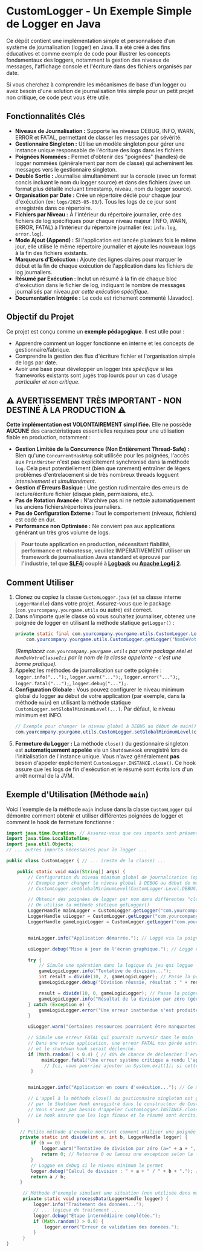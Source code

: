 # CustomLogger - Un Exemple Simple de Logger en Java

Ce dépôt contient une implémentation simple et personnalisée d'un système de journalisation (logger) en Java. Il a été créé à des fins éducatives et comme exemple de code pour illustrer les concepts fondamentaux des loggers, notamment la gestion des niveaux de messages, l'affichage console et l'écriture dans des fichiers organisés par date.

Si vous cherchez à comprendre les mécanismes de base d'un logger ou avez besoin d'une solution de journalisation très simple pour un petit projet non critique, ce code peut vous être utile.

## Fonctionnalités Clés

* **Niveaux de Journalisation :** Supporte les niveaux DEBUG, INFO, WARN, ERROR et FATAL, permettant de classer les messages par sévérité.
* **Gestionnaire Singleton :** Utilise un modèle singleton pour gérer une instance unique responsable de l'écriture des logs dans les fichiers.
* **Poignées Nommées :** Permet d'obtenir des "poignées" (handles) de logger nommées (généralement par nom de classe) qui acheminent les messages vers le gestionnaire singleton.
* **Double Sortie :** Journalise simultanément sur la console (avec un format concis incluant le nom du logger source) et dans des fichiers (avec un format plus détaillé incluant timestamp, niveau, nom du logger source).
* **Organisation par Date :** Crée un répertoire dédié pour chaque jour d'exécution (ex: `logs/2025-05-03/`). Tous les logs de ce jour sont enregistrés dans ce répertoire.
* **Fichiers par Niveau :** À l'intérieur du répertoire journalier, crée des fichiers de log spécifiques pour chaque niveau majeur (INFO, WARN, ERROR, FATAL) à l'intérieur du répertoire journalier (ex: `info.log`, `error.log`).
* **Mode Ajout (Append) :** Si l'application est lancée plusieurs fois le même jour, elle utilise le même répertoire journalier et ajoute les nouveaux logs à la fin des fichiers existants.
* **Marqueurs d'Exécution :** Ajoute des lignes claires pour marquer le début et la fin de chaque exécution de l'application dans les fichiers de log journaliers.
* **Résumé par Exécution :** Inclut un résumé à la fin de chaque bloc d'exécution dans le fichier de log, indiquant le nombre de messages journalisés par niveau *par cette exécution spécifique*.
* **Documentation Intégrée :** Le code est richement commenté (Javadoc).

## Objectif du Projet

Ce projet est conçu comme un **exemple pédagogique**. Il est utile pour :

* Apprendre comment un logger fonctionne en interne et les concepts de gestionnaire/fabrique.
* Comprendre la gestion des flux d'écriture fichier et l'organisation simple de logs par date.
* Avoir une base pour développer un logger *très spécifique* si les frameworks existants sont jugés trop lourds pour un cas d'usage *particulier et non critique*.

## ⚠️ AVERTISSEMENT TRÈS IMPORTANT - NON DESTINÉ À LA PRODUCTION ⚠️

**Cette implémentation est VOLONTAIREMENT simplifiée.** Elle ne possède **AUCUNE** des caractéristiques essentielles requises pour une utilisation fiable en production, notamment :

* **Gestion Limitée de la Concurrence (Non Entièrement Thread-Safe) :** Bien qu'une `ConcurrentHashMap` soit utilisée pour les poignées, l'accès aux `PrintWriter` n'est pas explicitement synchronisé dans la méthode `log`. Cela peut potentiellement (bien que rarement) entraîner de légers problèmes d'entrelacement si de très nombreux threads logguent *intensivement et simultanément*.
* **Gestion d'Erreurs Basique :** Une gestion rudimentaire des erreurs de lecture/écriture fichier (disque plein, permissions, etc.).
* **Pas de Rotation Avancée :** N'archive pas ni ne nettoie automatiquement les anciens fichiers/répertoires journaliers.
* **Pas de Configuration Externe :** Tout le comportement (niveaux, fichiers) est codé en dur.
* **Performance non Optimisée :** Ne convient pas aux applications générant un très gros volume de logs.

> **Pour toute application en production, nécessitant fiabilité, performance et robustesse, veuillez IMPÉRATIVEMENT utiliser un framework de journalisation Java standard et éprouvé par l'industrie, tel que [SLF4j](https://www.slf4j.org/) couplé à [Logback](https://logback.qos.ch/) ou [Apache Log4j 2](https://logging.apache.org/log4j/2.x/).**

## Comment Utiliser

1.  Clonez ou copiez la classe `CustomLogger.java` (et sa classe interne `LoggerHandle`) dans votre projet. Assurez-vous que le package (`com.yourcompany.yourgame.utils` ou autre) est correct.
2.  Dans n'importe quelle classe où vous souhaitez journaliser, obtenez une poignée de logger en utilisant la méthode statique `getLogger()` :
    ```java
    private static final com.yourcompany.yourgame.utils.CustomLogger.LoggerHandle logger =
        com.yourcompany.yourgame.utils.CustomLogger.getLogger("NomDeVotreClasseIci");
    ```
    *(Remplacez `com.yourcompany.yourgame.utils` par votre package réel et `NomDeVotreClasseIci` par le nom de la classe appelante - c'est une bonne pratique).*
3.  Appelez les méthodes de journalisation sur cette poignée : `logger.info("...");`, `logger.warn("...");`, `logger.error("...");`, `logger.fatal("...");`, `logger.debug("...");`.
4.  **Configuration Globale :** Vous pouvez configurer le niveau minimum global du logger au début de votre application (par exemple, dans la méthode `main`) en utilisant la méthode statique `CustomLogger.setGlobalMinimumLevel(...)`. Par défaut, le niveau minimum est INFO.
    ```java
    // Exemple pour changer le niveau global à DEBUG au début de main()
    com.yourcompany.yourgame.utils.CustomLogger.setGlobalMinimumLevel(com.yourcompany.yourgame.utils.CustomLogger.Level.DEBUG);
    ```
5.  **Fermeture du Logger :** La méthode `close()` du gestionnaire singleton est **automatiquement appelée** via un `ShutdownHook` enregistré lors de l'initialisation de l'instance unique. Vous n'avez généralement **pas** besoin d'appeler explicitement `CustomLogger.INSTANCE.close()`. Ce hook assure que les logs de fin d'exécution et le résumé sont écrits lors d'un arrêt normal de la JVM.

## Exemple d'Utilisation (Méthode `main`)

Voici l'exemple de la méthode `main` incluse dans la classe `CustomLogger` qui démontre comment obtenir et utiliser différentes poignées de logger et comment le hook de fermeture fonctionne :

```java
import java.time.Duration; // Assurez-vous que ces imports sont présents si vous copiez la méthode main seule
import java.time.LocalDateTime;
import java.util.Objects;
// ... autres imports nécessaires pour le logger ...

public class CustomLogger { // ... (reste de la classe) ...

    public static void main(String[] args) {
        // Configuration du niveau minimum global de journalisation (optionnel, par défaut INFO)
        // Exemple pour changer le niveau global à DEBUG au début de main() si souhaité:
        // CustomLogger.setGlobalMinimumLevel(CustomLogger.Level.DEBUG);

        // Obtenir des poignées de logger par nom dans différentes "classes" logiques
        // On utilise la méthode statique getLogger()
        LoggerHandle mainLogger = CustomLogger.getLogger("com.yourcompany.yourgame.MainApp");
        LoggerHandle uiLogger = CustomLogger.getLogger("com.yourcompany.yourgame.UI.GameScreen");
        LoggerHandle gameLogicLogger = CustomLogger.getLogger("com.yourcompany.yourgame.GameLogic");


        mainLogger.info("Application démarrée."); // Loggé via la poignée mainLogger

        uiLogger.debug("Mise à jour de l'écran graphique."); // Loggé via la poignée uiLogger (s'affiche si niveau min <= DEBUG)

        try {
            // Simule une opération dans la logique du jeu qui loggue
            gameLogicLogger.info("Tentative de division...");
            int result = divide(10, 2, gameLogicLogger); // Passe la poignée logger à la méthode
            gameLogicLogger.debug("Division réussie, résultat : " + result);

            result = divide(10, 0, gameLogicLogger); // Passe la poignée logger
            gameLogicLogger.info("Résultat de la division par zéro (géré) : " + result); // Loggué INFO
        } catch (Exception e) {
            gameLogicLogger.error("Une erreur inattendue s'est produite dans la logique du jeu : " + e.getMessage()); // Loggué ERROR
        }

        uiLogger.warn("Certaines ressources pourraient être manquantes."); // Loggué WARN

        // Simule une erreur FATAL qui pourrait survenir dans le main
        // Dans une vraie application, une erreur FATAL non gérée entraînerait probablement l'arrêt de la JVM
        // et le shutdown hook serait déclenché.
        if (Math.random() < 0.4) { // 40% de chance de déclencher l'erreur FATAL simulée
             mainLogger.fatal("Une erreur système critique a rendu l'application instable. Arrêt imminent."); // Loggué FATAL
              // Ici, vous pourriez ajouter un System.exit(1); si cette erreur bloque réellement l'application
         }


        mainLogger.info("Application en cours d'exécution..."); // Ce message pourrait apparaître ou non selon l'erreur FATAL simulée

        // L'appel à la méthode close() du gestionnaire singleton est géré automatiquement
        // par le Shutdown Hook enregistré dans le constructeur de CustomLogger.
        // Vous n'avez pas besoin d'appeler CustomLogger.INSTANCE.close() ici.
        // Le hook assure que les logs finaux et le résumé sont écrits.
    }

     // Petite méthode d'exemple montrant comment utiliser une poignée de logger passée en paramètre
     private static int divide(int a, int b, LoggerHandle logger) {
         if (b == 0) {
             logger.warn("Tentative de division par zéro (a=" + a + ", b=" + b + ")"); // Utilise la poignée passée en paramètre
             return 0; // Retourne 0 ou lancez une exception selon la logique du jeu
         }
         // Loggue en debug si le niveau minimum le permet
         logger.debug("Calcul de division : " + a + " / " + b + "."); // Loggué DEBUG
         return a / b;
     }

      // Méthode d'exemple simulant une situation (non utilisée dans main ici, mais pour illustration)
      private static void processData(LoggerHandle logger) {
          logger.info("Traitement des données...");
          // ... logique de traitement ...
          logger.debug("Étape intermédiaire complétée.");
          if (Math.random() > 0.8) {
              logger.error("Erreur de validation des données.");
          }
      }
}
